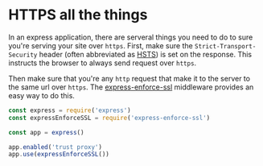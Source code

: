 # HTTPS all the things

In an express application, there are serveral things you need to do to sure you're  serving your site over `https`. First, make sure the `Strict-Transport-Security` header (often abbreviated as [HSTS](https://developer.mozilla.org/en-US/docs/Web/HTTP/Headers/Strict-Transport-Security)) is set on the response. This instructs the browser to always send request over `https`.

Then make sure that you're any `http` request that make it to the server to the same url over `https`. The [express-enforce-ssl](https://www.npmjs.com/package/express-enforces-ssl) middleware provides an easy way to do this.

```javascript
const express = require('express')
const expressEnforceSSL = require('express-enforce-ssl')

const app = express()

app.enabled('trust proxy')
app.use(expressEnforceSSL())
```
